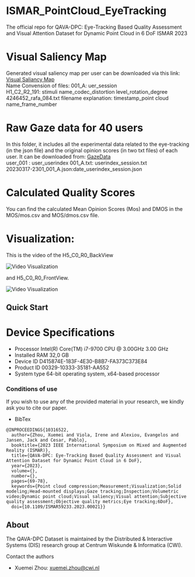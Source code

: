 # ISMAR_PointCloud_EyeTracking
The official repo for QAVA-DPC: Eye-Tracking Based Quality Assessment and Visual Attention Dataset for Dynamic Point Cloud in 6 DoF ISMAR 2023
# Visual Saliency Map 
Generated visual saliency map per user can be downloaded via this link: [Visual Saliancy Map](https://zenodo.org/records/10996417)  
Name Convension of files:
001_A: uer_session  
H1_C2_R2_191: stimuli name_codec_distortion level_rotation_degree  
4246452_rafa_084.txt filename explanation: timestamp_point cloud name_frame_number  
# Raw Gaze data for 40 users
In this folder, it includes all the experimental data related to the eye-tracking (in the json file) and the original opinion scores (in two txt files) of each user. It can be downloaded from: [GazeData](https://zenodo.org/records/10996417)  
user_001 : user_userindex
001_A.txt: userindex_session.txt  
20230317-2301_001_A.json:date_userindex_session.json

# Calculated Quality Scores
You can find the calculated Mean Opinion Scores (Mos) and DMOS in the MOS/mos.csv and MOS/dmos.csv file.


# Visualization:
This is the video of the H5_C0_R0_BackView  

![Video Visualization](https://github.com/cwi-dis/ISMAR_PointCloud_EyeTracking/blob/main/video/H5_C0_R0_BackView-ezgif.com-crop.gif)   



and H5_C0_R0_FrontView.  

![Video Visualization](https://github.com/cwi-dis/ISMAR_PointCloud_EyeTracking/blob/main/video/H5_C0_R0_FrontView-ezgif.com-crop.gif)  

## Quick Start
# Device Specifications
- Processor	Intel(R) Core(TM) i7-9700 CPU @ 3.00GHz   3.00 GHz
- Installed RAM	32,0 GB
- Device ID	D415874E-183F-4E30-B8B7-FA373C373E84
- Product ID	00329-10333-35181-AA552
- System type	64-bit operating system, x64-based processor


### Conditions of use

If you wish to use any of the provided material in your research, we kindly ask you to cite our paper.
- BibTex
```
@INPROCEEDINGS{10316522,
  author={Zhou, Xuemei and Viola, Irene and Alexiou, Evangelos and Jansen, Jack and Cesar, Pablo},
  booktitle={2023 IEEE International Symposium on Mixed and Augmented Reality (ISMAR)}, 
  title={QAVA-DPC: Eye-Tracking Based Quality Assessment and Visual Attention Dataset for Dynamic Point Cloud in 6 DoF}, 
  year={2023},
  volume={},
  number={},
  pages={69-78},
  keywords={Point cloud compression;Measurement;Visualization;Solid modeling;Head-mounted displays;Gaze tracking;Inspection;Volumetric video;Dynamic point cloud;Visual saliency;Visual attention;Subjective quality assessment;Objective quality metrics;Eye tracking;6DoF},
  doi={10.1109/ISMAR59233.2023.00021}}
```
## About 
The QAVA-DPC Dataset is maintained by the Distributed & Interactive Systems (DIS) research group at Centrum Wiskunde & Informatica (CWI).

Contact the authors
- Xuemei Zhou: xuemei.zhou@cwi.nl
